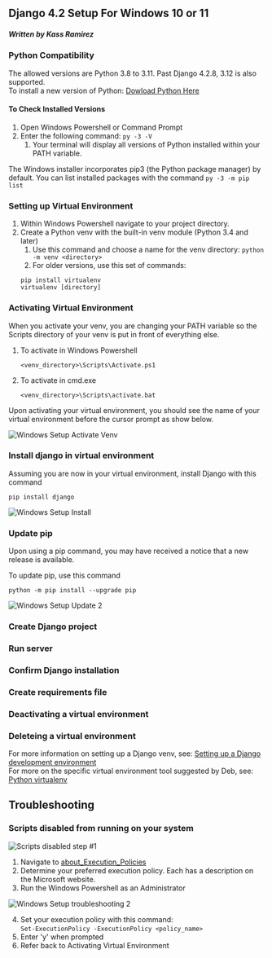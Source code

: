 ## Django 4.2 Setup For Windows 10 or 11
##### Written by Kass Ramirez

### Python Compatibility
The allowed versions are Python 3.8 to 3.11. Past Django 4.2.8, 3.12 is also supported.  
To install a new version of Python: [Dowload Python Here](https://www.python.org/downloads/)

#### To Check Installed Versions
1. Open Windows Powershell or Command Prompt
1. Enter the following command: `py -3 -V`
     1. Your terminal will display all versions of Python installed within your PATH variable.

The Windows installer incorporates pip3 (the Python package manager) by default. You can list installed packages with the command `py -3 -m pip list`

### Setting up Virtual Environment
1. Within Windows Powershell navigate to your project directory.
1. Create a Python venv with the built-in venv module (Python 3.4 and later)  
     1. Use this command and choose a name for the venv directory: `python -m venv <directory>`  
     1. For older versions, use this set of commands:   
   ```
   pip install virtualenv
   virtualenv [directory]
   ```
### Activating Virtual Environment
When you activate your venv, you are changing your PATH variable so the Scripts directory of your venv is put in front of everything else.
1. To activate in Windows Powershell
     ```
     <venv_directory>\Scripts\Activate.ps1
     ```
1. To activate in cmd.exe
   ```
   <venv_directory>\Scripts\activate.bat
   ```
Upon activating your virtual environment, you should see the name of your virtual environment before the cursor prompt as show below.
<!--insert image 'Windows Setup Activation' here -->
![Windows Setup Activate Venv](https://github.com/C0atRack/GE02-Collab/blob/main/images/Windows%20Setup%20Images/Windows%20Setup%20Activation.png?raw=true)
### Install django in virtual environment
Assuming you are now in your virtual environment, install Django with this command
```
pip install django
```
<!--insert image 'Windows Setup Install' here -->
![Windows Setup Install](https://github.com/C0atRack/GE02-Collab/blob/main/images/Windows%20Setup%20Images/Windows%20Setup%20Install.png?raw=true)
### Update pip
Upon using a pip command, you may have received a notice that a new release is available.
<!-- insert image 'Windows setup update' here -->
To update pip, use this command
```
python -m pip install --upgrade pip
```
<!-- insert 'Windows Setup Update 2' here -->
![Windows Setup Update 2](https://github.com/C0atRack/GE02-Collab/blob/main/images/Windows%20Setup%20Images/Windows%20Setup%20Update%202.png?raw=true)
### Create Django project

### Run server

### Confirm Django installation

### Create requirements file

### Deactivating a virtual environment
   
### Deleteing a virtual environment

For more information on setting up a Django venv, see: [Setting up a Django development environment](https://developer.mozilla.org/en-US/docs/Learn/Server-side/Django/development_environment)  
For more on the specific virtual environment tool suggested by Deb, see: [Python virtualenv](https://python.land/virtual-environments/virtualenv)  

## Troubleshooting
### Scripts disabled from running on your system
![Scripts disabled step #1](https://github.com/C0atRack/GE02-Collab/blob/main/images/Windows%20Setup%20Troubleshooting%201.png?raw=true)  

1. Navigate to [about_Execution_Policies](https://learn.microsoft.com/en-us/powershell/module/microsoft.powershell.core/about/about_execution_policies?view=powershell-7.4)  
2. Determine your preferred execution policy. Each has a description on the Microsoft website.
3. Run the Windows Powershell as an Administrator
<!-- Insert image 'Windows Setup Troubleshooting 2' here -->
![Windows Setup troubleshooting 2](https://github.com/C0atRack/GE02-Collab/blob/main/images/Windows%20Setup%20Images/Windows%20Setup%20Troubleshooting%202.png?raw=true)  

4. Set your execution policy with this command:  
   `Set-ExecutionPolicy -ExecutionPolicy <policy_name>`
5. Enter 'y' when prompted
6. Refer back to Activating Virtual Environment
